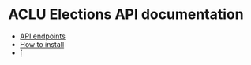# ACLU Elections API documentation

* [API endpoints](endpoints.md)
* [How to install](install.md)
* [
